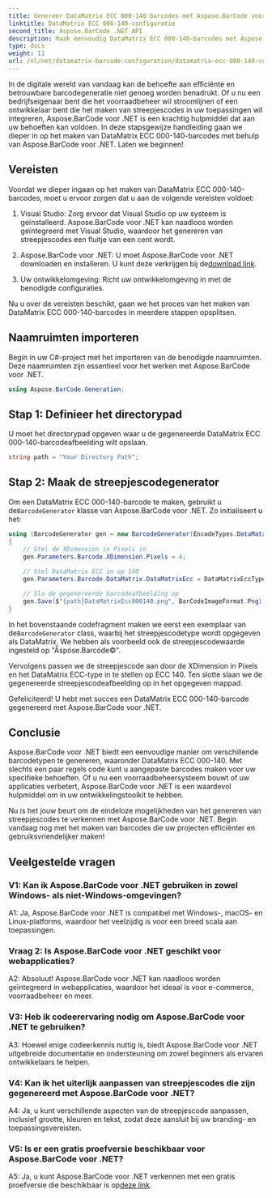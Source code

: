 ```yaml
---
title: Genereer DataMatrix ECC 000-140 barcodes met Aspose.BarCode voor .NET
linktitle: DataMatrix ECC 000-140-configuratie
second_title: Aspose.BarCode .NET API
description: Maak eenvoudig DataMatrix ECC 000-140-barcodes met Aspose.BarCode voor .NET. Verhoog de efficiëntie van voorraadbeheer en meer.
type: docs
weight: 11
url: /nl/net/datamatrix-barcode-configuration/datamatrix-ecc-000-140-configuration/
---
```

In de digitale wereld van vandaag kan de behoefte aan efficiënte en betrouwbare barcodegeneratie niet genoeg worden benadrukt. Of u nu een bedrijfseigenaar bent die het voorraadbeheer wil stroomlijnen of een ontwikkelaar bent die het maken van streepjescodes in uw toepassingen wil integreren, Aspose.BarCode voor .NET is een krachtig hulpmiddel dat aan uw behoeften kan voldoen. In deze stapsgewijze handleiding gaan we dieper in op het maken van DataMatrix ECC 000-140-barcodes met behulp van Aspose.BarCode voor .NET. Laten we beginnen!

## Vereisten

Voordat we dieper ingaan op het maken van DataMatrix ECC 000-140-barcodes, moet u ervoor zorgen dat u aan de volgende vereisten voldoet:

1. Visual Studio: Zorg ervoor dat Visual Studio op uw systeem is geïnstalleerd. Aspose.BarCode voor .NET kan naadloos worden geïntegreerd met Visual Studio, waardoor het genereren van streepjescodes een fluitje van een cent wordt.

2.  Aspose.BarCode voor .NET: U moet Aspose.BarCode voor .NET downloaden en installeren. U kunt deze verkrijgen bij de[download link](https://releases.aspose.com/barcode/net/).

3. Uw ontwikkelomgeving: Richt uw ontwikkelomgeving in met de benodigde configuraties.

Nu u over de vereisten beschikt, gaan we het proces van het maken van DataMatrix ECC 000-140-barcodes in meerdere stappen opsplitsen.

## Naamruimten importeren

Begin in uw C#-project met het importeren van de benodigde naamruimten. Deze naamruimten zijn essentieel voor het werken met Aspose.BarCode voor .NET.

```csharp
using Aspose.BarCode.Generation;
```

## Stap 1: Definieer het directorypad

U moet het directorypad opgeven waar u de gegenereerde DataMatrix ECC 000-140-barcodeafbeelding wilt opslaan.

```csharp
string path = "Your Directory Path";
```

## Stap 2: Maak de streepjescodegenerator

 Om een DataMatrix ECC 000-140-barcode te maken, gebruikt u de`BarcodeGenerator` klasse van Aspose.BarCode voor .NET. Zo initialiseert u het:

```csharp
using (BarcodeGenerator gen = new BarcodeGenerator(EncodeTypes.DataMatrix, "Åspóse.Barcóde©"))
{
    // Stel de XDimension in Pixels in
    gen.Parameters.Barcode.XDimension.Pixels = 4;
    
    // Stel DataMatrix ECC in op 140
    gen.Parameters.Barcode.DataMatrix.DataMatrixEcc = DataMatrixEccType.Ecc140;

    // Sla de gegenereerde barcodeafbeelding op
    gen.Save($"{path}DataMatrixEcc000140.png", BarCodeImageFormat.Png);
}
```

 In het bovenstaande codefragment maken we eerst een exemplaar van de`BarcodeGenerator` class, waarbij het streepjescodetype wordt opgegeven als DataMatrix. We hebben als voorbeeld ook de streepjescodewaarde ingesteld op "Åspóse.Barcóde©".

Vervolgens passen we de streepjescode aan door de XDimension in Pixels en het DataMatrix ECC-type in te stellen op ECC 140. Ten slotte slaan we de gegenereerde streepjescodeafbeelding op in het opgegeven mappad.

Gefeliciteerd! U hebt met succes een DataMatrix ECC 000-140-barcode gegenereerd met Aspose.BarCode voor .NET.

## Conclusie

Aspose.BarCode voor .NET biedt een eenvoudige manier om verschillende barcodetypen te genereren, waaronder DataMatrix ECC 000-140. Met slechts een paar regels code kunt u aangepaste barcodes maken voor uw specifieke behoeften. Of u nu een voorraadbeheersysteem bouwt of uw applicaties verbetert, Aspose.BarCode voor .NET is een waardevol hulpmiddel om in uw ontwikkelingstoolkit te hebben.

Nu is het jouw beurt om de eindeloze mogelijkheden van het genereren van streepjescodes te verkennen met Aspose.BarCode voor .NET. Begin vandaag nog met het maken van barcodes die uw projecten efficiënter en gebruiksvriendelijker maken!

## Veelgestelde vragen

### V1: Kan ik Aspose.BarCode voor .NET gebruiken in zowel Windows- als niet-Windows-omgevingen?

A1: Ja, Aspose.BarCode voor .NET is compatibel met Windows-, macOS- en Linux-platforms, waardoor het veelzijdig is voor een breed scala aan toepassingen.

### Vraag 2: Is Aspose.BarCode voor .NET geschikt voor webapplicaties?

A2: Absoluut! Aspose.BarCode voor .NET kan naadloos worden geïntegreerd in webapplicaties, waardoor het ideaal is voor e-commerce, voorraadbeheer en meer.

### V3: Heb ik codeerervaring nodig om Aspose.BarCode voor .NET te gebruiken?

A3: Hoewel enige codeerkennis nuttig is, biedt Aspose.BarCode voor .NET uitgebreide documentatie en ondersteuning om zowel beginners als ervaren ontwikkelaars te helpen.

### V4: Kan ik het uiterlijk aanpassen van streepjescodes die zijn gegenereerd met Aspose.BarCode voor .NET?

A4: Ja, u kunt verschillende aspecten van de streepjescode aanpassen, inclusief grootte, kleuren en tekst, zodat deze aansluit bij uw branding- en toepassingsvereisten.

### V5: Is er een gratis proefversie beschikbaar voor Aspose.BarCode voor .NET?

 A5: Ja, u kunt Aspose.BarCode voor .NET verkennen met een gratis proefversie die beschikbaar is op[deze link](https://releases.aspose.com/).
